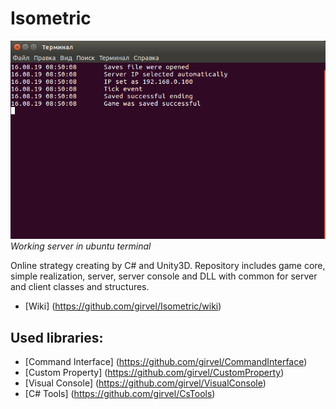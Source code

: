 # Isometric

![Screenshot](screenshot-server.png)
*Working server in ubuntu terminal*

Online strategy creating by C# and Unity3D. Repository includes game core, simple realization, server, server console and DLL with common for server and client classes and structures.

 * [Wiki] (https://github.com/girvel/Isometric/wiki)

## Used libraries:

 * [Command Interface] (https://github.com/girvel/CommandInterface)
 * [Custom Property] (https://github.com/girvel/CustomProperty)
 * [Visual Console] (https://github.com/girvel/VisualConsole)
 * [C# Tools] (https://github.com/girvel/CsTools)
